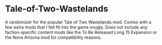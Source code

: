 # Tale-of-Two-Wastelands
A randomizer for the popular Tale of Two Wastelands mod. Comes with a few extra mods that I felt fit into the game snugly. Does not include any faction-specific content mods like the To Be Released Long 15 Expansion or the Nova Arizona mod for compatibility reasons.
